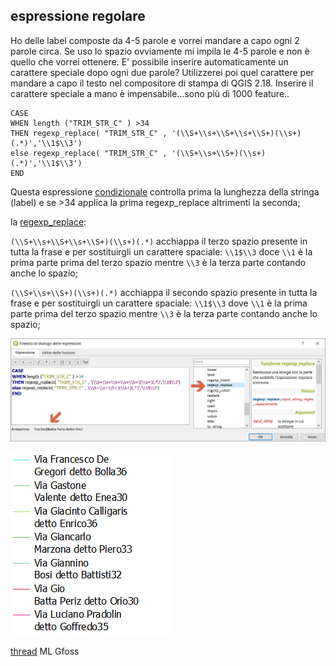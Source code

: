 ## espressione regolare

Ho delle label composte da 4-5 parole e vorrei mandare a capo ogni 2 parole
circa. Se uso lo spazio ovviamente mi impila le 4-5 parole e non è quello
che vorrei ottenere. 
E' possibile inserire automaticamente un carattere speciale dopo ogni due
parole? 
Utilizzerei poi quel carattere per mandare a capo il testo nel compositore
di stampa di QGIS 2.18.
Inserire il carattere speciale a mano è impensabile...sono più di 1000
feature..

```
CASE 
WHEN length ("TRIM_STR_C" ) >34
THEN regexp_replace( "TRIM_STR_C" , '(\\S+\\s+\\S+\\s+\\S+)(\\s+)(.*)','\\1$\\3') 
else regexp_replace( "TRIM_STR_C" , '(\\S+\\s+\\S+)(\\s+)(.*)','\\1$\\3') 
END
```

Questa espressione [condizionale](/gr_funzioni/condizioni/funzioni/case.md) controlla prima la lunghezza della stringa (label) e se >34 applica la prima regexp_replace altrimenti la seconda;

la [regexp_replace](/gr_funzioni/stringhe_di_testo/funzioni/regexp_replace.md):

`(\\S+\\s+\\S+\\s+\\S+)(\\s+)(.*)` acchiappa il terzo spazio presente in tutta la frase e per sostituirgli un carattere spaciale: `\\1$\\3` doce `\\1` è la prima parte prima del terzo spazio mentre `\\3` è la terza parte contando anche lo spazio;

`(\\S+\\s+\\S+)(\\s+)(.*)` acchiappa il secondo spazio presente in tutta la frase e per sostituirgli un carattere spaciale: `\\1$\\3` dove `\\1` è la prima parte prima del terzo spazio mentre `\\3` è la terza parte contando anche lo spazio;

![tema](/img/esempi/espressione_regolare/espressione_reg1.png)

![tema](/img/esempi/espressione_regolare/espressione_reg2.png)

[thread](http://gfoss-geographic-free-and-open-source-software-italian-mailing.3056002.n2.nabble.com/Inserimento-automatico-di-un-carattere-speciale-td7597982.html)  ML Gfoss
